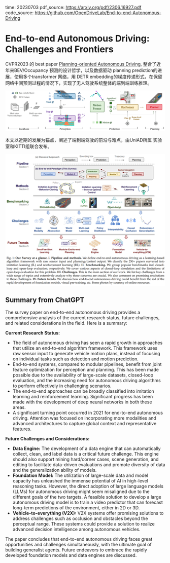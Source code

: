 time: 20230703
pdf_source: https://arxiv.org/pdf/2306.16927.pdf
code_source: https://github.com/OpenDriveLab/End-to-end-Autonomous-Driving

# End-to-end Autonomous Driving: Challenges and Frontiers

CVPR2023 的 best paper [Planning-oriented Autonomous Driving](https://github.com/OpenDriveLab/UniAD), 整合了近年来BEV/Occupancy 预测的设计哲学，以及数据驱动 planning prediction的进展，使用多个transformer 网络，用 DETR embedding的梯度传递形式，在保留网络中间预测过程的情况下，实现了无人驾驶系统整体的端到端训练推理。

![image](res/uniad_pipeline.png)

本文以近期的发展为锚点，阐述了端到端驾驶的前沿与难点，由UniAD所属 实验室和KITTI组联合发布。


![image](res/e2e_survey.png)


## Summary from ChatGPT 
The survey paper on end-to-end autonomous driving provides a comprehensive analysis of the current research status, future challenges, and related considerations in the field. Here is a summary:

**Current Research Status:**
- The field of autonomous driving has seen a rapid growth in approaches that utilize an end-to-end algorithm framework. This framework uses raw sensor input to generate vehicle motion plans, instead of focusing on individual tasks such as detection and motion prediction.
- End-to-end systems, compared to modular pipelines, benefit from joint feature optimization for perception and planning. This has been made possible due to the availability of large-scale datasets, closed-loop evaluation, and the increasing need for autonomous driving algorithms to perform effectively in challenging scenarios.
- The end-to-end approaches can be broadly classified into imitation learning and reinforcement learning. Significant progress has been made with the development of deep neural networks in both these areas.
- A significant turning point occurred in 2021 for end-to-end autonomous driving. Attention was focused on incorporating more modalities and advanced architectures to capture global context and representative features.

**Future Challenges and Considerations:**
- **Data Engine:** The development of a data engine that can automatically collect, clean, and label data is a critical future challenge. This engine should also support mining hard/corner cases, scene generation, and editing to facilitate data-driven evaluations and promote diversity of data and the generalization ability of models.
- **Foundation Model:** The utilization of large-scale data and model capacity has unleashed the immense potential of AI in high-level reasoning tasks. However, the direct adoption of large language models (LLMs) for autonomous driving might seem misaligned due to the different goals of the two targets. A feasible solution to develop a large autonomous driving model is to train a video predictor that can forecast long-term predictions of the environment, either in 2D or 3D.
- **Vehicle-to-everything (V2X):** V2X systems offer promising solutions to address challenges such as occlusion and obstacles beyond the perceptual range. These systems could provide a solution to realize advanced decision intelligence among autonomous vehicles.

The paper concludes that end-to-end autonomous driving faces great opportunities and challenges simultaneously, with the ultimate goal of building generalist agents. Future endeavors to embrace the rapidly developed foundation models and data engines are discussed.
